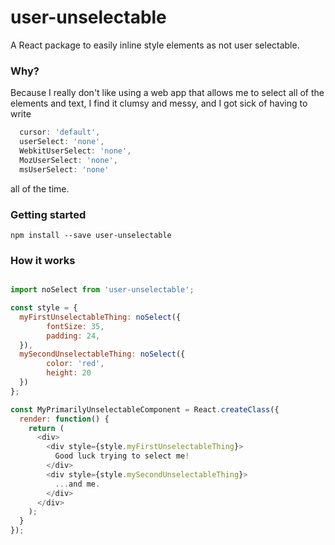 # user-unselectable

A React package to easily inline style elements as not user selectable.

### Why?

Because I really don't like using a web app that allows me to select all of the elements and text, I find it clumsy and messy, and I got sick of having to write 

```js
  cursor: 'default',
  userSelect: 'none',
  WebkitUserSelect: 'none',
  MozUserSelect: 'none',
  msUserSelect: 'none'
```

all of the time.

### Getting started

```
npm install --save user-unselectable
```

### How it works

```js

import noSelect from 'user-unselectable';

const style = {
  myFirstUnselectableThing: noSelect({
        fontSize: 35,
        padding: 24,
  }),
  mySecondUnselectableThing: noSelect({
        color: 'red',
        height: 20
  })
};

const MyPrimarilyUnselectableComponent = React.createClass({
  render: function() {
    return (
      <div>
        <div style={style.myFirstUnselectableThing}>
          Good luck trying to select me!
        </div>
        <div style={style.mySecondUnselectableThing}>
          ...and me.
        </div>
      </div>
    );
  }
});
```
